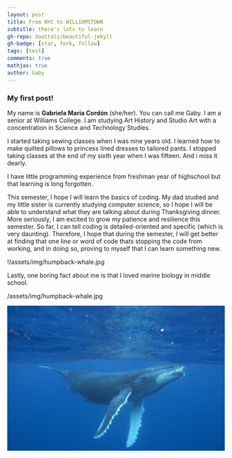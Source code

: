 ```yaml
---
layout: post
title: From NYC to WILLIAMSTOWN 
subtitle: there's lots to learn
gh-repo: daattali/beautiful-jekyll
gh-badge: [star, fork, follow]
tags: [test]
comments: true
mathjax: true
author: Gaby
---
```

### My first post!

My name is **Gabriela Maria Cordón** (she/her). You can call me Gaby. I am a senior at Williams College. I am studying Art History and Studio Art with a concentration in Science and Technology Studies. 

I started taking sewing classes when I was nine years old. I learned how to make quilted pillows to princess lined dresses to tailored pants. I stopped taking classes at the end of my sixth year when I was fifteen. And i miss it dearly.

I have little programming experience from freshman year of highschool but that learning is long forgotten.

This semester, I hope I will learn the basics of coding. My dad studied and my little sister is currently studying computer science, so I hope I will be able to understand what they are talking about during Thanksgiving dinner. More seriously, I am excited to grow my patience and resilience this semester. So far, I can tell coding is detailed-oriented and specific (which is very daunting). Therefore, I hope that during the semester, I will get better at finding that one line or word of code thats stopping the code from working, and in doing so, proving to myself that I can learn something new. 

!/assets/img/humpback-whale.jpg

Lastly, one boring fact about me is that I loved marine biology in middle school. 

/assets/img/humpback-whale.jpg

![Whale](/assets/img/humpback-whale.jpg) 

